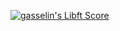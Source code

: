 [![gasselin's Libft Score](https://badge42.herokuapp.com/api/project/gasselin/Libft)](https://github.com/JaeSeoKim/badge42)
